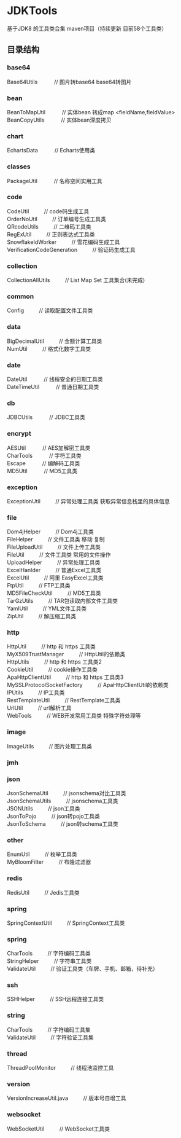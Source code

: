 # JDKTools
基于JDK8 的工具类合集 maven项目（持续更新 目前58个工具类）

## 目录结构

### base64
Base64Utils &nbsp; &nbsp; &nbsp; &nbsp; &nbsp; // 图片转base64 base64转图片<br>

### bean
BeanToMapUtil &nbsp; &nbsp; &nbsp; &nbsp; &nbsp; // 实体bean 转成map <fieldName,fieldValue> <br>
BeanCopyUtils &nbsp; &nbsp; &nbsp; &nbsp; &nbsp; // 实体bean深度拷贝 <br>
### chart
EchartsData &nbsp; &nbsp; &nbsp; &nbsp; &nbsp; // Echarts使用类

### classes
PackageUtil &nbsp; &nbsp; &nbsp; &nbsp; &nbsp; // 名称空间实用工具

### code
CodeUtil &nbsp; &nbsp; &nbsp; &nbsp; &nbsp;// code码生成工具<br>
OrderNoUtil &nbsp; &nbsp; &nbsp; &nbsp; &nbsp;// 订单编号生成工具类<br>
QRcodeUtils &nbsp; &nbsp; &nbsp; &nbsp; &nbsp;// 二维码工具类<br>
RegExUtil &nbsp; &nbsp; &nbsp; &nbsp; &nbsp;// 正则表达式工具类<br>
SnowflakeIdWorker  &nbsp; &nbsp; &nbsp; &nbsp; &nbsp;// 雪花编码生成工具<br>
VerificationCodeGeneration  &nbsp; &nbsp; &nbsp; &nbsp; &nbsp;// 验证码生成工具<br>
   
### collection
CollectionAllUtils &nbsp; &nbsp; &nbsp; &nbsp; &nbsp;// List Map Set 工具集合(未完成)<br>
   
### common
Config &nbsp; &nbsp; &nbsp; &nbsp; &nbsp;// 读取配置文件工具类

### data
BigDecimalUtil &nbsp; &nbsp; &nbsp; &nbsp; &nbsp;// 金额计算工具类<br>
NumUtil  &nbsp; &nbsp; &nbsp; &nbsp; &nbsp;// 格式化数字工具类<br>
      
### date
DateUtil &nbsp; &nbsp; &nbsp; &nbsp; &nbsp; // 线程安全的日期工具类<br>
DateTimeUtil &nbsp; &nbsp; &nbsp; &nbsp; &nbsp; // 普通日期工具类<br>
 
### db
JDBCUtils &nbsp; &nbsp; &nbsp; &nbsp; &nbsp; // JDBC工具类<br>
 
### encrypt
AESUtil &nbsp; &nbsp; &nbsp; &nbsp; &nbsp; // AES加解密工具类<br>
CharTools &nbsp; &nbsp; &nbsp; &nbsp; &nbsp; // 字符工具类<br>
Escape &nbsp; &nbsp; &nbsp; &nbsp; &nbsp; // 编解码工具类<br>
MD5Util   &nbsp; &nbsp; &nbsp; &nbsp; &nbsp; // MD5工具类<br>
 
### exception
ExceptionUtil  &nbsp; &nbsp; &nbsp; &nbsp; &nbsp;// 异常处理工具类 获取异常信息栈里的具体信息<br>
 
### file
Dom4jHelper  &nbsp; &nbsp; &nbsp; &nbsp; &nbsp;// Dom4j工具类 <br>
FileHelper  &nbsp; &nbsp; &nbsp; &nbsp; &nbsp;// 文件工具类 移动 复制 <br>
FileUploadUtil  &nbsp; &nbsp; &nbsp; &nbsp; &nbsp;// 文件上传工具类 <br>
FileUtil  &nbsp; &nbsp; &nbsp; &nbsp; &nbsp;// 文件工具类 常用的文件操作<br>
UploadHelper  &nbsp; &nbsp; &nbsp; &nbsp; &nbsp;// 异常处理工具类 <br>
ExcelHanlder &nbsp; &nbsp; &nbsp; &nbsp; &nbsp;// 普通Excel工具类 <br>
ExcelUtil &nbsp; &nbsp; &nbsp; &nbsp; &nbsp;// 阿里 EasyExcel工具类 <br>
FtpUtil &nbsp; &nbsp; &nbsp; &nbsp; &nbsp;// FTP工具类 <br>
MD5FileCheckUtil &nbsp; &nbsp; &nbsp; &nbsp; &nbsp;// MD5工具类 <br>
TarGzUtils &nbsp; &nbsp; &nbsp; &nbsp; &nbsp;// TAR包读取内部文件工具类 <br>
YamlUtil &nbsp; &nbsp; &nbsp; &nbsp; &nbsp;// YML文件工具类 <br>
ZipUtil &nbsp; &nbsp; &nbsp; &nbsp; &nbsp;// 解压缩工具类 <br>

### http
HttpUtil    &nbsp; &nbsp; &nbsp; &nbsp; &nbsp;// http 和 https 工具类<br>
MyX509TrustManager     &nbsp; &nbsp; &nbsp; &nbsp; &nbsp;// HttpUtil的依赖类<br>
HttpUtils     &nbsp; &nbsp; &nbsp; &nbsp; &nbsp;// http 和 https 工具类2<br>
CookieUtil           &nbsp; &nbsp; &nbsp; &nbsp; &nbsp;// cookie操作工具类<br>
ApaHttpClientUtil       &nbsp; &nbsp; &nbsp; &nbsp; &nbsp;// http 和 https 工具类3<br>
MySSLProtocolSocketFactory &nbsp; &nbsp; &nbsp; &nbsp; &nbsp;// ApaHttpClientUtil的依赖类<br>
IPUtils  &nbsp; &nbsp; &nbsp; &nbsp; &nbsp;// IP工具类<br>
RestTemplateUtil  &nbsp; &nbsp; &nbsp; &nbsp; &nbsp;// RestTemplate工具类<br>
UrlUtil  &nbsp; &nbsp; &nbsp; &nbsp; &nbsp;// url解析工具<br>
WebTools &nbsp; &nbsp; &nbsp; &nbsp; &nbsp;// WEB开发常用工具类 特殊字符处理等<br>

### image
ImageUtils &nbsp; &nbsp; &nbsp; &nbsp; &nbsp;// 图片处理工具类 <br>

### jmh

### json
JsonSchemaUtil &nbsp; &nbsp; &nbsp; &nbsp; &nbsp;// jsonschema对比工具类 <br>
JsonSchemaUtils &nbsp; &nbsp; &nbsp; &nbsp; &nbsp;// jsonschema工具类 <br>
JSONUtils &nbsp; &nbsp; &nbsp; &nbsp; &nbsp;// json工具类 <br>
JsonToPojo &nbsp; &nbsp; &nbsp; &nbsp; &nbsp;// json转pojo工具类 <br>
JsonToSchema &nbsp; &nbsp; &nbsp; &nbsp; &nbsp;// json转schema工具类 <br>


### other
EnumUtil                 &nbsp; &nbsp; &nbsp; &nbsp; &nbsp;// 枚举工具类<br>
MyBloomFilter            &nbsp; &nbsp; &nbsp; &nbsp; &nbsp;// 布隆过滤器<br>
   
### redis
RedisUtil            &nbsp; &nbsp; &nbsp; &nbsp; &nbsp;// Jedis工具类<br>
       
### spring
SpringContextUtil       &nbsp; &nbsp; &nbsp; &nbsp; &nbsp;// SpringContext工具类<br>

### spring
CharTools       &nbsp; &nbsp; &nbsp; &nbsp; &nbsp;// 字符编码工具类<br>
StringHelper       &nbsp; &nbsp; &nbsp; &nbsp; &nbsp;// 字符串工具类<br>
ValidateUtil    &nbsp; &nbsp; &nbsp; &nbsp; &nbsp;// 验证工具类（车牌、手机、邮箱，待补充）<br>

### ssh
SSHHelper        &nbsp; &nbsp; &nbsp; &nbsp; &nbsp;// SSH远程连接工具类<br>

### string
CharTools      &nbsp; &nbsp; &nbsp; &nbsp; &nbsp;// 字符编码工具集<br>
ValidateUtil      &nbsp; &nbsp; &nbsp; &nbsp; &nbsp;// 字符验证工具集<br>

### thread
ThreadPoolMonitor    &nbsp; &nbsp; &nbsp; &nbsp; &nbsp;// 线程池监控工具<br>

### version
VersionIncreaseUtil.java  &nbsp; &nbsp; &nbsp; &nbsp; &nbsp;// 版本号自增工具<br>

### websocket
WebSocketUtil   &nbsp; &nbsp; &nbsp; &nbsp; &nbsp;// WebSocket工具类<br>


